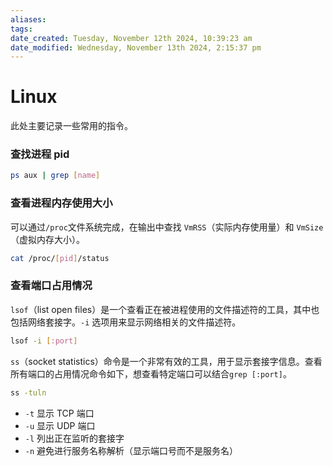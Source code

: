 ```yaml
---
aliases: 
tags: 
date_created: Tuesday, November 12th 2024, 10:39:23 am
date_modified: Wednesday, November 13th 2024, 2:15:37 pm
---
```


# Linux

此处主要记录一些常用的指令。

### 查找进程 pid

```bash
ps aux | grep [name]
```

### 查看进程内存使用大小

可以通过`/proc`文件系统完成，在输出中查找 `VmRSS`（实际内存使用量）和 `VmSize`（虚拟内存大小）。

```bash
cat /proc/[pid]/status
```

### 查看端口占用情况

`lsof`（list open files）是一个查看正在被进程使用的文件描述符的工具，其中也包括网络套接字。`-i` 选项用来显示网络相关的文件描述符。

```bash
lsof -i [:port]
```

`ss`（socket statistics）命令是一个非常有效的工具，用于显示套接字信息。查看所有端口的占用情况命令如下，想查看特定端口可以结合`grep [:port]`。

  ```bash
  ss -tuln
  ```

  - `-t` 显示 TCP 端口
  - `-u` 显示 UDP 端口
  - `-l` 列出正在监听的套接字
  - `-n` 避免进行服务名称解析（显示端口号而不是服务名）
